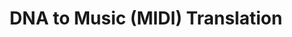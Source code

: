 ---
title: "DNA to Music (MIDI) Translation"
duration: "2019.01 - 2019.05"
excerpt: "In a class research project during my first year of undergrad, I created an original Python-based model to sonify genetic material by translating DNA to MIDI piano chords. By mapping nucleotides and codons to musical chords, my work introduced a novel and straightforward means of conceptualizing both the structure of a gene and the processes of biological splicing and translation that is accessible to users of all scientific backgrounds."
collection: projects
paper: /files/dna_music.pdf
code: https://github.com/ilanashapiro/DNA-Music
image: 500x300.png
---